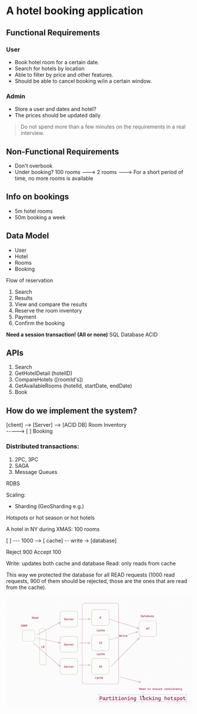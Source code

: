 # A hotel booking application

## Functional Requirements

### User

*  Book hotel room for a certain date.
*  Search for hotels by location
*  Able to filter by price and other features.
* Should be able to cancel booking w/in a certain window.

### Admin

* Store a user and dates and hotel?
* The prices should be updated daily

> Do not spend more than a few minutes on the requirements in a real
interview.

## Non-Functional Requirements

* Don't overbook
* Under booking? 100 rooms ---> 2 rooms ---> For a short period of time, no more rooms is available

## Info on bookings

* 5m hotel rooms
* 50m booking a week

## Data Model

* User
* Hotel
* Rooms
* Booking

Flow of reservation

1. Search
2. Results
3. View and compare the results
4. Reserve the room inventory
5. Payment
6. Confirm the booking

**Need a session transaction! (All or none)** SQL Database ACID

## APIs

1. Search
2. GetHotelDetail (hotelID)
3. CompareHotels ([roomId's])
4. GetAvailableRooms (hotelId, startDate, endDate)
5. Book

## How do we implement the system?


[client] --> [Server] --> [ACID DB] Room Inventory
                \
                 -----> [       ] Booking

### Distributed transactions:

1. 2PC, 3PC
2. SAGA
3. Message Queues

RDBS

Scaling:

- Sharding (GeoSharding e.g.)

Hotspots or hot season or hot hotels

A hotel in NY during XMAS: 100 rooms


[ ] --- 1000 --> [ cache] -- write -> [database]

Reject 900
Accept 100

Write: updates both cache and database
Read: only reads from cache

This way we protected the database for all READ requests (1000 read
requests, 900 of them should be rejected, those are the ones that are
read from the cache).

![Hotel Database setup](../outco_img/hotel_booking_app.png)

